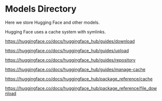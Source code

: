 # Models Directory

Here we store Hugging Face and other models.

Hugging Face uses a cache system with symlinks.

https://huggingface.co/docs/huggingface_hub/guides/download

https://huggingface.co/docs/huggingface_hub/guides/upload

https://huggingface.co/docs/huggingface_hub/guides/repository

https://huggingface.co/docs/huggingface_hub/guides/manage-cache

https://huggingface.co/docs/huggingface_hub/package_reference/cache

https://huggingface.co/docs/huggingface_hub/package_reference/file_download
